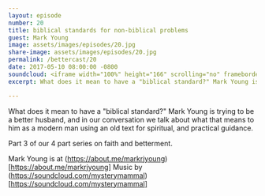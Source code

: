 ```yaml
---
layout: episode
number: 20
title: biblical standards for non-biblical problems
guest: Mark Young
image: assets/images/episodes/20.jpg
share-image: assets/images/episodes/20.jpg
permalink: /bettercast/20
date: 2017-05-10 08:00:00 -0800
soundcloud: <iframe width="100%" height="166" scrolling="no" frameborder="no" src="https://w.soundcloud.com/player/?url=https%3A//api.soundcloud.com/tracks/321928448&amp;color=ff5500&amp;auto_play=false&amp;hide_related=false&amp;show_comments=true&amp;show_user=true&amp;show_reposts=false"></iframe>
excerpt: What does it mean to have a "biblical standard?" Mark Young is trying to be a better husband, and in our conversation we talk about what that means to him as a modern man using an old text for spiritual, and practical guidance.

---
```


What does it mean to have a "biblical standard?" Mark Young is trying to be a better husband, and in our conversation we talk about what that means to him as a modern man using an old text for spiritual, and practical guidance.

Part 3 of our 4 part series on faith and betterment.

Mark Young is at (https://about.me/markrjyoung)[https://about.me/markrjyoung]
Music by (https://soundcloud.com/mysterymammal)[https://soundcloud.com/mysterymammal]
